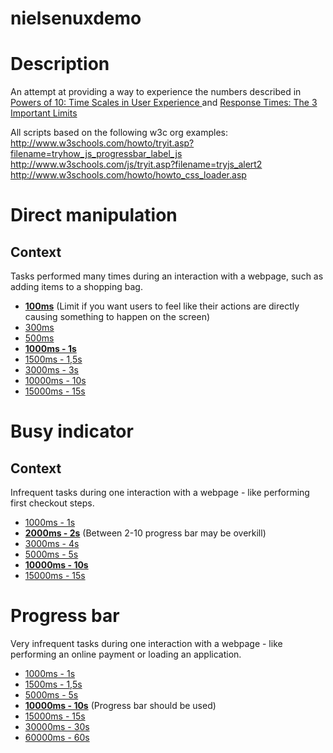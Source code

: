 # nielsenuxdemo

# Description
An attempt at providing a way to experience the numbers described in [Powers of 10: Time Scales in User Experience
](https://www.nngroup.com/articles/powers-of-10-time-scales-in-ux/) and [Response Times: The 3 Important Limits](https://www.nngroup.com/articles/response-times-3-important-limits/)

All scripts based on the following w3c org examples:
http://www.w3schools.com/howto/tryit.asp?filename=tryhow_js_progressbar_label_js
http://www.w3schools.com/js/tryit.asp?filename=tryjs_alert2
http://www.w3schools.com/howto/howto_css_loader.asp

# Direct manipulation
## Context
Tasks performed many times during an interaction with a webpage, such as adding items to a shopping bag.
* [**100ms**](http://htmlpreview.github.io/?https://github.com/csms/nielsenuxdemo/master/progressbar/0.1.html) (Limit if you want users to feel like their actions are directly causing something to happen on the screen)
* [300ms](http://htmlpreview.github.io/?https://github.com/csms/nielsenuxdemomaster/progressbar/0.3.html)
* [500ms](http://htmlpreview.github.io/?https://github.com/csms/nielsenuxdemomaster/progressbar/0.5.html)
* [**1000ms - 1s**](http://htmlpreview.github.io/?https://github.com/csms/nielsenuxdemo/master/progressbar/1.html)
* [1500ms - 1,5s](http://htmlpreview.github.io/?https://github.com/csms/nielsenuxdemo/master/appear/1.5.html)
* [3000ms - 3s](http://htmlpreview.github.io/?https://github.com/csms/nielsenuxdemo/master/appear/3.html)
* [10000ms - 10s](http://htmlpreview.github.io/?https://github.com/csms/nielsenuxdemo/master/appear/10.html)
* [15000ms - 15s](http://htmlpreview.github.io/?https://github.com/csms/nielsenuxdemo/master/appear/15.html)

# Busy indicator
## Context
Infrequent tasks during one interaction with a webpage -  like performing first checkout steps.
* [1000ms - 1s](http://htmlpreview.github.io/?https://github.com/csms/nielsenuxdemo/master/loader/1.html)
* [**2000ms - 2s**](http://htmlpreview.github.io/?https://github.com/csms/nielsenuxdemo/master/loader/2.html) (Between 2-10 progress bar may be overkill)
* [3000ms - 4s](http://htmlpreview.github.io/?https://github.com/csms/nielsenuxdemo/master/loader/4.html)
* [5000ms - 5s](http://htmlpreview.github.io/?https://github.com/csms/nielsenuxdemo/master/loader/5.html)
* [**10000ms - 10s**](http://htmlpreview.github.io/?https://github.com/csms/nielsenuxdemo/master/loader/10.html)
* [15000ms - 15s](http://htmlpreview.github.io/?https://github.com/csms/nielsenuxdemo/master/loader/15.html)

# Progress bar
Very infrequent tasks during one interaction with a webpage - like performing an online payment or loading an application.
* [1000ms - 1s](http://htmlpreview.github.io/?https://github.com/csms/nielsenuxdemo/master/progressbar/1.html)
* [1500ms - 1,5s](http://htmlpreview.github.io/?https://github.com/csms/nielsenuxdemo/master/progressbar/1.5.html)
* [5000ms - 5s](http://htmlpreview.github.io/?https://github.com/csms/nielsenuxdemo/master/progressbar/5.html)
* [**10000ms - 10s**](http://htmlpreview.github.io/?https://github.com/csms/nielsenuxdemo/master/progressbar/10.html) (Progress bar should be used)
* [15000ms - 15s](http://htmlpreview.github.io/?https://github.com/csms/nielsenuxdemo/master/progressbar/15.html)
* [30000ms - 30s](http://htmlpreview.github.io/?https://github.com/csms/nielsenuxdemo/master/progressbar/30.html)
* [60000ms - 60s](http://htmlpreview.github.io/?https://github.com/csms/nielsenuxdemo/master/progressbar/60.html)
